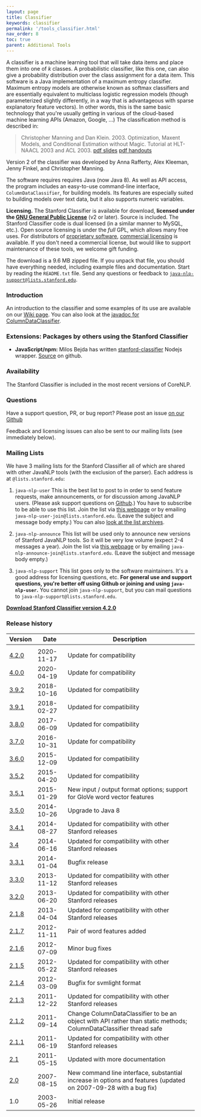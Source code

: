 ```yaml
---
layout: page
title: Classifier
keywords: classifier
permalink: '/tools_classifier.html'
nav_order: 8
toc: true
parent: Additional Tools
---
```


A classifier is a machine learning tool that will take data items and place
them into one of _k_ classes. A probabilistic classifier, like this one, can
also give a probability distribution over the class assignment for a data
item. This software is a Java implementation of a maximum entropy classifier.
Maximum entropy models are otherwise known as softmax classifiers and are
essentially equivalent to multiclass logistic regression models (though
parameterized slightly differently, in a way that is advantageous with sparse
explanatory feature vectors). In other words, this is the same basic
technology that you're usually getting in various of the cloud-based machine
learning APIs (Amazon, Google, ...) The classification method is described in:

> Christopher Manning and Dan Klein. 2003. Optimization, Maxent Models, and
> Conditional Estimation without Magic. Tutorial at HLT-NAACL 2003 and ACL 2003.
> [pdf slides](/pubs/maxent-tutorial-slides.pdf)
> [pdf handouts](/pubs/maxent-tutorial-slides-6.pdf)

Version 2 of the classifier was developed by Anna Rafferty, Alex Kleeman,
Jenny Finkel, and Christopher Manning.

The software requires requires Java (now Java 8). As well as API access, the
program includes an easy-to-use command-line interface,
`ColumnDataClassifier`, for building models. Its features are especially
suited to building models over text data, but it also supports numeric
variables.

**Licensing.** The Stanford Classifier is available for download, **licensed
under the [GNU General Public License](http://www.gnu.org/licenses/gpl-2.0.html)** (v2 or later). Source is
included. The Stanford Classifier code is dual licensed (in a similar manner
to MySQL, etc.). Open source licensing is under the _full_ GPL, which allows
many free uses. For distributors of [proprietary
software](http://www.gnu.org/licenses/gpl-faq.html#GPLInProprietarySystem),
[commercial
licensing](http://otlportal.stanford.edu/techfinder/technology/ID=27277) is
available. If you don't need a commercial license, but would like to support
maintenance of these tools, we welcome gift funding.

The download is a 9.6 MB zipped file. If you unpack that file, you should have
everything needed, including example files and documentation. Start by reading
the `README.txt` file. Send any questions or feedback to
[`java-nlp-support@lists.stanford.edu`](mailto:java-nlp-support@lists.stanford.edu).

### Introduction

An introduction to the classifier and some examples of its use are available
on our [Wiki page](http://nlp.stanford.edu/wiki/Software/Classifier). You can
also look at the [javadoc for ColumnDataClassifier](http://nlp.stanford.edu/nlp/javadoc/javanlp/edu/stanford/nlp/classify/ColumnDataClassifier.html).

### Extensions: Packages by others using the Stanford Classifier

  * **JavaScript/npm:** Milos Bejda has written [stanford-classifier](https://www.npmjs.com/package/stanford-classifier) Nodejs wrapper. [Source](https://github.com/mbejda/Nodejs-Stanford-Classifier) on github. 

### Availability

The Stanford Classifier is included in the most recent versions of CoreNLP.

### Questions

Have a support question, PR, or bug report?  Please post an issue [on our Github](https://github.com/stanfordnlp/CoreNLP)

Feedback and licensing issues can also be
sent to our mailing lists (see immediately below).

### Mailing Lists

We have 3 mailing lists for the Stanford Classifier all of which are shared
with other JavaNLP tools (with the exclusion of the parser). Each address is
at `@lists.stanford.edu`:

  1. `java-nlp-user` This is the best list to post to in order to send feature requests, make announcements, or for discussion among JavaNLP users. (Please ask support questions on [Github](https://github.com/stanfordnlp/CoreNLP).)
You have to subscribe to be able to use this list. Join the list via [this
webpage](https://mailman.stanford.edu/mailman/listinfo/java-nlp-user) or by
emailing `java-nlp-user-join@lists.stanford.edu`. (Leave the subject and
message body empty.) You can also [look at the list archives](https://mailman.stanford.edu/pipermail/java-nlp-user/).

  2. `java-nlp-announce` This list will be used only to announce new versions of Stanford JavaNLP tools. So it will be very low volume (expect 2-4 messages a year). Join the list via [this webpage](https://mailman.stanford.edu/mailman/listinfo/java-nlp-announce) or by emailing `java-nlp-announce-join@lists.stanford.edu`. (Leave the subject and message body empty.)

  3. `java-nlp-support` This list goes only to the software maintainers. It's a good address for licensing questions, etc. **For general use and support questions, you're better off using Github or joining and using `java-nlp-user`.** You cannot join `java-nlp-support`, but you can mail questions to `java-nlp-support@lists.stanford.edu`.

  
**[Download Stanford Classifier version 4.2.0](stanford-classifier-4.2.0.zip)**  

### Release history

| Version | Date | Description |
|---|---|---|
|  |
| <a href="stanford-classifier-4.2.0.zip">4.2.0</a> | 2020-11-17 | Update for compatibility |
| <a href="stanford-classifier-4.0.0.zip">4.0.0</a> | 2020-04-19 | Update for compatibility |
| <a href="stanford-classifier-2018-10-16.zip">3.9.2</a> | 2018-10-16 | Updated for compatibility |
| <a href="stanford-classifier-2018-02-27.zip">3.9.1</a> | 2018-02-27 | Updated for compatibility |
| <a href="stanford-classifier-2017-06-09.zip">3.8.0</a> | 2017-06-09 | Updated for compatibility |
| <a href="stanford-classifier-2016-10-31.zip">3.7.0</a> | 2016-10-31 | Update for compatibility |
| <a href="stanford-classifier-2015-12-09.zip">3.6.0</a> | 2015-12-09 | Updated for compatibility |
| <a href="stanford-classifier-2015-04-20.zip">3.5.2</a> | 2015-04-20 | Updated for compatibility |
| <a href="stanford-classifier-2015-01-29.zip">3.5.1</a> | 2015-01-29 | New input / output format options; support for GloVe word vector features |
| <a href="stanford-classifier-2014-10-26.zip">3.5.0</a> | 2014-10-26 | Upgrade to Java 8 |
| <a href="stanford-classifier-2014-08-27.zip">3.4.1</a> | 2014-08-27 | Updated for compatibility with other Stanford releases |
| <a href="stanford-classifier-2014-06-16.zip">3.4</a> | 2014-06-16 | Updated for compatibility with other Stanford releases |
| <a href="stanford-classifier-2014-01-04.zip">3.3.1</a> | 2014-01-04 | Bugfix release |
| <a href="stanford-classifier-2013-11-12.zip">3.3.0</a> | 2013-11-12 | Updated for compatibility with other Stanford releases |
| <a href="stanford-classifier-2013-06-20.zip">3.2.0</a> | 2013-06-20 | Updated for compatibility with other Stanford releases |
| <a href="stanford-classifier-2013-04-04.tgz">2.1.8</a> | 2013-04-04 | Updated for compatibility with other Stanford releases |
| <a href="stanford-classifier-2012-11-11.zip">2.1.7</a> | 2012-11-11 | Pair of word features added |
| <a href="stanford-classifier-2012-07-09.tgz">2.1.6</a> | 2012-07-09 | Minor bug fixes |
| <a href="stanford-classifier-2012-05-22.tgz">2.1.5</a> | 2012-05-22 | Updated for compatibility with other Stanford releases |
| <a href="stanford-classifier-2012-03-09.tgz">2.1.4</a> | 2012-03-09 | Bugfix for svmlight format |
| <a href="stanford-classifier-2011-12-22.tgz">2.1.3</a> | 2011-12-22 | Updated for compatibility with other Stanford releases |
| <a href="stanford-classifier-2011-09-14.tar.gz">2.1.2</a> | 2011-09-14 | Change ColumnDataClassifier to be an object with API rather than static methods; ColumnDataClassifier thread safe |
| <a href="stanford-classifier-2011-06-19.tar.gz">2.1.1</a> | 2011-06-19 | Updated for compatibility with other Stanford releases |
| <a href="stanford-classifier-2011-05-15.tar.gz">2.1</a> | 2011-05-15 | Updated with more documentation |
| <a href="stanford-classifier-2007-08-15.tar.gz">2.0</a> | 2007-08-15 | New command line interface, substantial increase in options and features (updated on 2007-09-28 with a bug fix) |
| 1.0 | 2003-05-26 | Initial release |

  

